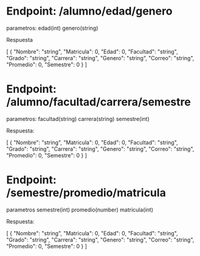 # Endpoint: /alumno/edad/genero
parametros: 
  edad(int)
  genero(string)

Respuesta

  [
  {
    "Nombre": "string",
    "Matricula": 0,
    "Edad": 0,
    "Facultad": "string",
    "Grado": "string",
    "Carrera": "string",
    "Genero": "string",
    "Correo": "string",
    "Promedio": 0,
    "Semestre": 0
  }
]

# Endpoint: /alumno/facultad/carrera/semestre
parametros: 
  facultad(string)
  carrera(string)
  semestre(int)

Respuesta:

[
  {
    "Nombre": "string",
    "Matricula": 0,
    "Edad": 0,
    "Facultad": "string",
    "Grado": "string",
    "Carrera": "string",
    "Genero": "string",
    "Correo": "string",
    "Promedio": 0,
    "Semestre": 0
  }
]

# Endpoint: /semestre/promedio/matricula
parametros
  semestre(int)
  promedio(number)
  matricula(int)

Respuesta:

  [
  {
    "Nombre": "string",
    "Matricula": 0,
    "Edad": 0,
    "Facultad": "string",
    "Grado": "string",
    "Carrera": "string",
    "Genero": "string",
    "Correo": "string",
    "Promedio": 0,
    "Semestre": 0
  }
]
